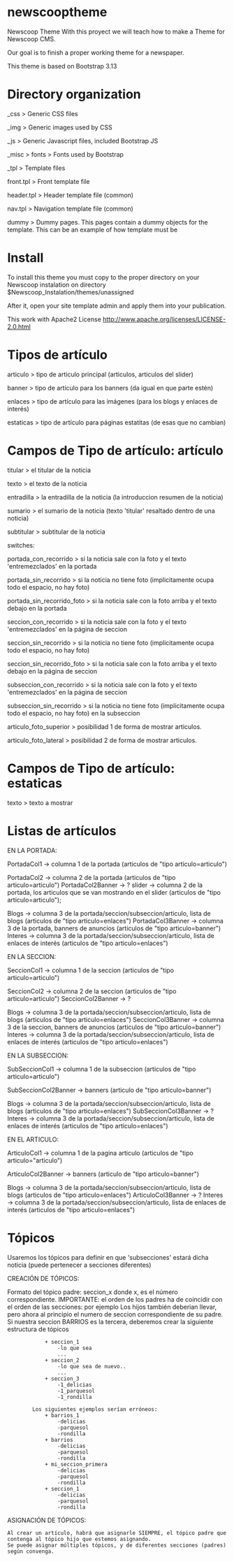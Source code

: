 newscooptheme
=============

Newscoop Theme
With this proyect we will teach how to make a Theme for Newscoop CMS.

Our goal is to finish a proper working theme for a newspaper.

This theme is based on Bootstrap 3.13

Directory organization
======================
_css > Generic CSS files

_img > Generic images used by CSS

_js > Generic Javascript files, included Bootstrap JS

_misc > fonts > Fonts used by Bootstrap

_tpl > Template files

front.tpl > Front template file

header.tpl > Header template file (common)

nav.tpl > Navigation template file (common)

dummy > Dummy pages. This pages contain a dummy objects for the template. This can be
					 an example of how template must be

Install
=======
To install this theme you must copy to the proper directory on your Newscoop instalation on directory $Newscoop_Instalation/themes/unassigned

After it, open your site template admin and apply them into your publication.

This work with Apache2 License
http://www.apache.org/licenses/LICENSE-2.0.html




Tipos de artículo
=================

articulo > tipo de articulo principal (articulos, articulos del slider)

banner > tipo de artículo para los banners (da igual en que parte estén)

enlaces > tipo de artículo para las imágenes (para los blogs y enlaces de interés)

estaticas > tipo de artículo para páginas estatitas (de esas que no cambian)



Campos de Tipo de artículo: artículo
====================================

titular > el titular de la noticia

texto > el texto de la noticia

entradilla > la entradilla de la noticia (la introduccion resumen de la noticia)

sumario > el sumario de la noticia (texto 'titular' resaltado dentro de una noticia)

subtitular > subtitular de la noticia


switches:

portada_con_recorrido > si la noticia sale con la foto y el texto 'entremezclados' en la portada

portada_sin_recorrido > si la noticia no tiene foto (implicitamente ocupa todo el espacio, no hay foto)

portada_sin_recorrido_foto > si la noticia sale con la foto arriba y el texto debajo en la portada

seccion_con_recorrido > si la noticia sale con la foto y el texto 'entremezclados' en la página de seccion

seccion_sin_recorrido > si la noticia no tiene foto (implicitamente ocupa todo el espacio, no hay foto)

seccion_sin_recorrido_foto > si la noticia sale con la foto arriba y el texto debajo en la página de seccion

subseccion_con_recorrido > si la noticia sale con la foto y el texto 'entremezclados' en la página de seccion

subseccion_sin_recorrido > si la noticia no tiene foto (implicitamente ocupa todo el espacio, no hay foto) en la subseccion

articulo_foto_superior > posibilidad 1 de forma de mostrar articulos.

articulo_foto_lateral > posibilidad 2 de forma de mostrar articulos.


Campos de Tipo de artículo: estaticas
====================================
texto > texto a mostrar


Listas de artículos 
====================================


EN LA PORTADA:

PortadaCol1 -> columna 1 de la portada (articulos de "tipo articulo=articulo")

PortadaCol2 -> columna 2 de la portada (articulos de "tipo articulo=articulo")
PortadaCol2Banner -> ?
slider -> columna 2 de la portada, los articulos que se van mostrando en el slider (articulos de "tipo articulo=articulo");

Blogs -> columna 3 de la portada/seccion/subseccion/articulo, lista de blogs (articulos de "tipo articulo=enlaces")
PortadaCol3Banner -> columna 3 de la portada, banners de anuncios (articulos de "tipo articulo=banner")
Interes -> columna 3 de la portada/seccion/subseccion/articulo, lista de enlaces de interés (articulos de "tipo articulo=enlaces")




EN LA SECCION:

SeccionCol1 -> columna 1 de la seccion (articulos de "tipo articulo=articulo")

SeccionCol2 -> columna 2 de la seccion (articulos de "tipo articulo=articulo")
SeccionCol2Banner -> ?

Blogs -> columna 3 de la portada/seccion/subseccion/articulo, lista de blogs (articulos de "tipo articulo=enlaces")
SeccionCol3Banner -> columna 3 de la seccion, banners de anuncios (articulos de "tipo articulo=banner")
Interes -> columna 3 de la portada/seccion/subseccion/articulo, lista de enlaces de interés (articulos de "tipo articulo=enlaces")




EN LA SUBSECCION:

SubSeccionCol1 -> columna 1 de la subseccion (articulos de "tipo articulo=articulo")

SubSeccionCol2Banner -> banners (articulo de "tipo articulo=banner")

Blogs -> columna 3 de la portada/seccion/subseccion/articulo, lista de blogs (articulos de "tipo articulo=enlaces")
SubSeccionCol3Banner -> ?
Interes -> columna 3 de la portada/seccion/subseccion/articulo, lista de enlaces de interés (articulos de "tipo articulo=enlaces")




EN EL ARTICULO:

ArticuloCol1 -> columna 1 de la pagina articulo (articulos de "tipo articulo="articulo")

ArticuloCol2Banner -> banners (articulo de "tipo articulo=banner")

Blogs -> columna 3 de la portada/seccion/subseccion/articulo, lista de blogs (articulos de "tipo articulo=enlaces")
ArticuloCol3Banner -> ?
Interes -> columna 3 de la portada/seccion/subseccion/articulo, lista de enlaces de interés (articulos de "tipo articulo=enlaces")




Tópicos
====================================

Usaremos los tópicos para definir en que 'subsecciones' estará dicha noticia (puede pertenecer a secciones diferentes)


CREACIÓN DE TÓPICOS:

Formato del tópico padre:	seccion_x
	donde x, es el número correspondiente. 
	IMPORTANTE: el orden de los padres ha de coincidir con el orden de las secciones: por ejemplo
			Los hijos también deberian llevar, pero ahora al principio el numero de seccion correspondiente de su padre.
			Si nuestra seccion BARRIOS es la tercera, deberemos crear la siguiente estructura de tópicos
			
				+ seccion_1
					-lo que sea
					...
				+ seccion_2
					-lo que sea de nuevo..
					...
				+ seccion_3
					-1_delicias
					-1_parquesol
					-1_rondilla
					
			Los siguientes ejemplos serían erróneos:
				+ barrios_1
					-delicias
					-parquesol
					-rondilla
				+ barrios
					-delicias
					-parquesol
					-rondilla
				+ mi_seccion_primera
					-delicias
					-parquesol
					-rondilla
				+ seccion_1 
					-delicias
					-parquesol
					-rondilla
				
ASIGNACIÓN DE TÓPICOS:				

	Al crear un artículo, habrá que asignarle SIEMPRE, el tópico padre que contenga al tópico hijo que estemos asignando.
	Se puede asignar múltiples tópicos, y de diferentes secciones (padres) según convenga.
	





